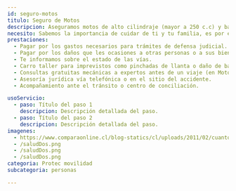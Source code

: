 ```yaml
---
id: seguro-motos
titulo: Seguro de Motos
descripcion: Aseguramos motos de alto cilindraje (mayor a 250 c.c) y bajo cilindraje (menor o igual a 250 c.c.). Para cuidar la tuya, cuentas con tres revisiones preventivas gratis al año y las asesorías que necesites con un mecánico experto. Esto se brinda en el Centro de Servicios Motos Protec Seguros y sus aliados o, si prefieres, de forma virtual, También tienes un peritaje gratuito. Si estás de viaje en carretera y te chocas o varas y tu moto es de alto cilindraje, tienes servicio de grúa de amplio alcance para devolverte o llegar a tu destino. Esto también aplica si tu moto es eléctrica.​
necesito: Sabemos la importancia de cuidar de ti y tu familia, es por ello que, te brindamos las mejores opciones que te permitirán disfrutar de los momentos más especiales de tu vida con tranquilidad.
prestaciones: 
  - Pagar por los gastos necesarios para trámites de defensa judicial.
  - Pagar por los daños que les ocasiones a otras personas o a sus bienes
  - Te informamos sobre el estado de las vías.
  - Carro taller para imprevistos como pinchadas de llanta o daño de batería.
  - Consultas gratuitas mecánicas a expertos antes de un viaje (en Motos Protec Seguros Bogotá, Cali y Medellín).
  - Asesoría jurídica vía telefónica o en el sitio del accidente.
  - Acompañamiento ante el tránsito o centro de conciliación.

usoServicio:
  - paso: Título del paso 1
    descripcion: Descripción detallada del paso.
  - paso: Título del paso 2
    descripcion: Descripción detallada del paso.
imagenes:
  - https://www.comparaonline.cl/blog-statics/cl/uploads/2011/02/cuanto-vale-el-soap-de-moto-442x280.jpg
  - /saludDos.png
  - /saludDos.png
  - /saludDos.png
categoria: Protec movilidad
subcategoria: personas

---
```

